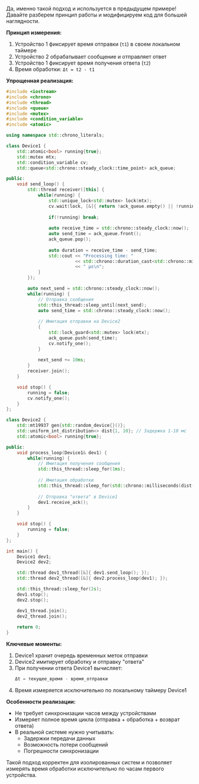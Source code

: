 Да, именно такой подход и используется в предыдущем примере! Давайте разберем принцип работы и модифицируем код для большей наглядности.

**Принцип измерения:**
1. Устройство 1 фиксирует время отправки (`t1`) в своем локальном таймере
2. Устройство 2 обрабатывает сообщение и отправляет ответ
3. Устройство 1 фиксирует время получения ответа (`t2`)
4. Время обработки: `Δt = t2 - t1`

**Упрощенная реализация:**
```cpp
#include <iostream>
#include <chrono>
#include <thread>
#include <queue>
#include <mutex>
#include <condition_variable>
#include <atomic>

using namespace std::chrono_literals;

class Device1 {
    std::atomic<bool> running{true};
    std::mutex mtx;
    std::condition_variable cv;
    std::queue<std::chrono::steady_clock::time_point> ack_queue;

public:
    void send_loop() {
        std::thread receiver([this] {
            while(running) {
                std::unique_lock<std::mutex> lock(mtx);
                cv.wait(lock, [&]{ return !ack_queue.empty() || !running; });
                
                if(!running) break;
                
                auto receive_time = std::chrono::steady_clock::now();
                auto send_time = ack_queue.front();
                ack_queue.pop();
                
                auto duration = receive_time - send_time;
                std::cout << "Processing time: "
                          << std::chrono::duration_cast<std::chrono::microseconds>(duration).count()
                          << " μs\n";
            }
        });

        auto next_send = std::chrono::steady_clock::now();
        while(running) {
            // Отправка сообщения
            std::this_thread::sleep_until(next_send);
            auto send_time = std::chrono::steady_clock::now();
            
            // Имитация отправки на Device2
            {
                std::lock_guard<std::mutex> lock(mtx);
                ack_queue.push(send_time);
                cv.notify_one();
            }
            
            next_send += 10ms;
        }
        receiver.join();
    }

    void stop() {
        running = false;
        cv.notify_one();
    }
};

class Device2 {
    std::mt19937 gen{std::random_device{}()};
    std::uniform_int_distribution<> dist{1, 10}; // Задержка 1-10 мс
    std::atomic<bool> running{true};

public:
    void process_loop(Device1& dev1) {
        while(running) {
            // Имитация получения сообщения
            std::this_thread::sleep_for(1ms);
            
            // Имитация обработки
            std::this_thread::sleep_for(std::chrono::milliseconds(dist(gen)));
            
            // Отправка "ответа" в Device1
            dev1.receive_ack();
        }
    }

    void stop() {
        running = false;
    }
};

int main() {
    Device1 dev1;
    Device2 dev2;

    std::thread dev1_thread([&]{ dev1.send_loop(); });
    std::thread dev2_thread([&]{ dev2.process_loop(dev1); });

    std::this_thread::sleep_for(2s);
    dev1.stop();
    dev2.stop();

    dev1_thread.join();
    dev2_thread.join();
    
    return 0;
}
```

**Ключевые моменты:**
1. Device1 хранит очередь временных меток отправки
2. Device2 имитирует обработку и отправку "ответа"
3. При получении ответа Device1 вычисляет: 
   ```cpp
   Δt = текущее_время - время_отправки
   ```
4. Время измеряется исключительно по локальному таймеру Device1

**Особенности реализации:**
- Не требует синхронизации часов между устройствами
- Измеряет полное время цикла (отправка + обработка + возврат ответа)
- В реальной системе нужно учитывать:
  - Задержки передачи данных
  - Возможность потери сообщений
  - Погрешности синхронизации

Такой подход корректен для изолированных систем и позволяет измерять время обработки исключительно по часам первого устройства.
